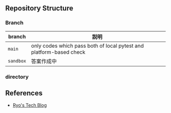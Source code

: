 ## Repository Structure
### Branch

|branch|説明|
|---|---|
|`main`|only codes which pass both of local pytest and platform-based check|
|`sandbox`|答案作成中|

### directory






References
--------------

- [Ryo's Tech Blog](https://ryonakagami.github.io/)
